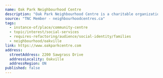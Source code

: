 ```yaml
---
name: Oak Park Neighbourhood Centre
description: "Oak Park Neighbourhood Centre is a charitable organization created by the community for the community. We believe in a community where People Belong, Families are Strong, Neighbours Care & Everyone Shares. SUPPORT, CONNECT & ENGAGE at the Centre."
source: "TNC Member - neighbourhoodcentres.ca"
tags:
  - instance-of/place/community-centre
  - topic/interest/social-services
  - requires-refactoring/audience/social-identity/families
  - neighbourhood/oakville
link: https://www.oakparkcentre.com
address:
  streetAddress: 2200 Sawgrass Drive
  addressLocality: Oakville
  addressRegion: ON
published: false
---
```

